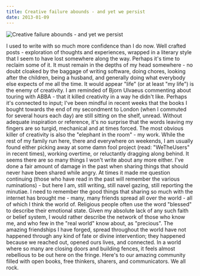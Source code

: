 ```yaml
---
title: Creative failure abounds - and yet we persist
date: 2013-01-09
---
```


![Creative failure abounds - and yet we persist](https://source.unsplash.com/-m88z7ily-w/1600x900)

I used to write with so much more confidence than I do now. Well crafted posts - exploration of thoughts and experiences, wrapped in a literary style that I seem to have lost somewhere along the way. Perhaps it's time to reclaim some of it. It must remain in the depths of my head somewhere - no doubt cloaked by the baggage of writing software, doing chores, looking after the children, being a husband, and generally doing what everybody else expects of me all the time. It would appear "life" (or at least "my life") is the enemy of creativity. I am reminded of Bjorn Ulvaeus commenting about touring with ABBA - that it killed creativity in a way he didn't like. Perhaps it's connected to input; I've been mindful in recent weeks that the books I bought towards the end of my secondment to London (when I commuted for several hours each day) are still sitting on the shelf, unread. Without adequate inspiration or reference, it's no surprise that the words leaving my fingers are so turgid, mechanical and at times forced. The most obvious killer of creativity is also the "elephant in the room" - my work. While the rest of my family run here, there and everywhere on weekends, I am usually found either picking away at some damn fool project (read: "WeTheUsers" in recent times), working overtime, or reluctantly dragging along behind. It seems there are so many things I won't write about any more either. I've done a fair amount of damage in the past when sharing things that should never have been shared while angry. At times it made me question continuing (those who have read in the past will remember the various ruminations) - but here I am, still writing, still navel gazing, still reporting the minutiae. I need to remember the good things that sharing so much with the internet has brought me - many, many friends spread all over the world - all of which I think the world of. Religious people often use the word "blessed" to describe their emotional state. Given my absolute lack of any such faith or belief system, I would rather describe the network of those who know me, and who few in the "real world" know about, as "precious". The amazing friendships I have forged, spread throughout the world have not happened through any kind of fate or divine intervention; they happened because we reached out, opened ours lives, and connected. In a world where so many are closing doors and building fences, it feels almost rebellious to be out here on the fringe. Here's to our amazing community filled with open books, free thinkers, sharers, and communicators. We all rock.